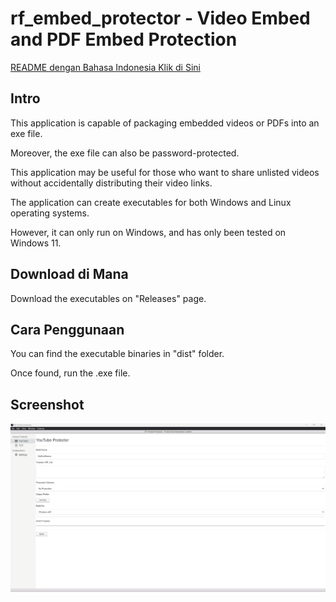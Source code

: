 # rf_embed_protector - Video Embed and PDF Embed Protection

[README dengan Bahasa Indonesia Klik di Sini](https://github.com/rakifsul/rf_embed_protector/blob/main/README_id.md)

## Intro

This application is capable of packaging embedded videos or PDFs into an exe file.

Moreover, the exe file can also be password-protected.

This application may be useful for those who want to share unlisted videos without accidentally distributing their video links.

The application can create executables for both Windows and Linux operating systems.

However, it can only run on Windows, and has only been tested on Windows 11.

## Download di Mana

Download the executables on "Releases" page.

## Cara Penggunaan

You can find the executable binaries in "dist" folder.

Once found, run the .exe file.

## Screenshot

<p align="center">
	<img src="./.md_asset/ss-1.png" />
</p>